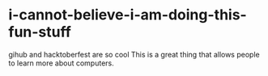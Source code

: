 # i-cannot-believe-i-am-doing-this-fun-stuff
gihub and hacktoberfest are so cool
This is a great thing that allows people to learn more about computers.
